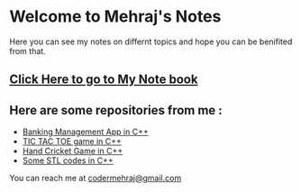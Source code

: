 # Welcome to Mehraj's Notes

Here you can see my notes on differnt topics and hope you can be benifited from that.

## [Click Here to go to My Note book](https://codermehraj.github.io/MehrajNotes/)

## Here are some repositories from me :
- [Banking Management App in C++](https://github.com/codermehraj/Banking-Management-App)
- [TIC TAC TOE game in C++](https://github.com/codermehraj/TIC-TAC-TOE-GAME-CPP)
- [Hand Cricket Game in C++](https://github.com/codermehraj/HAND-CRICK-2-cpp)
- [Some STL codes in C++](https://github.com/codermehraj/STL-in-CPP)

You can reach me at codermehraj@gmail.com
